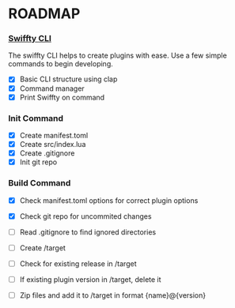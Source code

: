 # ROADMAP

### [Swiffty CLI](https://example.com)
The swiffty CLI helps to create plugins with ease. Use a few simple commands to begin developing.
- [X] Basic CLI structure using clap 
- [X] Command manager
- [X] Print Swiffty on command
      
 ### Init Command
- [X] Create manifest.toml
- [X] Create src/index.lua
- [X] Create .gitignore
- [X] Init git repo

### Build Command
- [X] Check manifest.toml options for correct plugin options
- [X] Check git repo for uncommited changes
- [ ] Read .gitignore to find ignored directories
- [ ] Create /target
- [ ] Check for existing release in /target
- [ ] If existing plugin version in /target, delete it
- [ ] Zip files and add it to /target in format {name}@{version}

